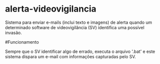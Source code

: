 # alerta-videovigilancia
Sistema para enviar e-mails (inclui texto e imagens) de alerta quando um determinado software de videovigilância (SV) identifica uma possível invasão.

#Funcionamento

Sempre que o SV identificar algo de errado, executa o arquivo '.bat' e este sistema dispara um e-mail com informações capturadas pelo SV.

